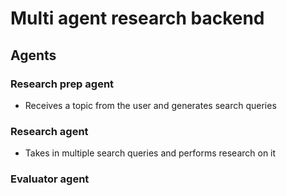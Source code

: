 # Multi agent research backend

## Agents

### Research prep agent
- Receives a topic from the user and generates search queries

### Research agent
- Takes in multiple search queries and performs research on it

### Evaluator agent